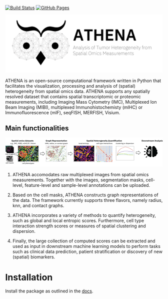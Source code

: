 [![Build Status](https://travis.ibm.com/art-zurich/spatial-heterogeneity.svg?token=bmUqdLriQp1g3yv7TJC6&branch=master)](https://travis.ibm.com/art-zurich/spatial-heterogeneity)
[![GitHub Pages](https://img.shields.io/badge/docs-sphinx-blue)](https://histocartography.github.io/athena/)

![athena logo](tutorials/img/athena_logo.png)

ATHENA is an open-source computational framework written in Python that facilitates the visualization, processing and analysis of (spatial) heterogeneity from spatial omics data. ATHENA supports any spatially resolved dataset that contains spatial transcriptomic or proteomic measurements, including Imaging Mass Cytometry (IMC), Multiplexed Ion Beam Imaging (MIBI), multiplexed Immunohistochemisty (mIHC) or Immunofluorescence (mIF), seqFISH, MERFISH, Visium.

## Main functionalities
![overview](tutorials/img/overview.png)

1. ATHENA accomodates raw multiplexed images from spatial omics measurements. Together with the images, segmentation masks, cell-level, feature-level and sample-level annotations can be uploaded.

2. Based on the cell masks, ATHENA constructs graph representations of the data. The framework currently supports three flavors, namely radius, knn, and contact graphs.

3. ATHENA incorporates a variety of methods to quantify heterogeneity, such as global and local entropic scores. Furthermore, cell type interaction strength scores or measures of spatial clustering and dispersion.

4. Finally, the large collection of computed scores can be extracted and used as input in downstream machine learning models to perform tasks such as clinical data prediction, patient stratification or discovery of new (spatial) biomarkers.


# Installation
Install the package as outlined in the [docs](https://histocartography.github.io/athena/).
